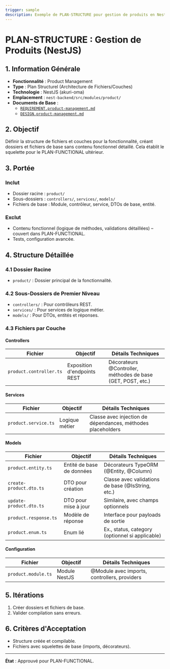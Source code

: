 ```yaml
---
trigger: sample
description: Exemple de PLAN-STRUCTURE pour gestion de produits en NestJS, définissant architecture de fichiers et couches.
---
```


# PLAN-STRUCTURE : Gestion de Produits (NestJS)

## 1. Information Générale
- **Fonctionnalité** : Product Management
- **Type** : Plan Structurel (Architecture de Fichiers/Couches)
- **Technologie** : NestJS (akuri-oma)
- **Emplacement** : `nest-backend/src/modules/product/`
- **Documents de Base** :
  - [`REQUIREMENT.product-management.md`](nest-backend/src/modules/product/akuri-specs/REQUIREMENT.product-management.md)
  - [`DESIGN.product-management.md`](nest-backend/src/modules/product/akuri-specs/DESIGN.product-management.md)

## 2. Objectif
Définir la structure de fichiers et couches pour la fonctionnalité, créant dossiers et fichiers de base sans contenu fonctionnel détaillé. Cela établit le squelette pour le PLAN-FUNCTIONAL ultérieur.

## 3. Portée
### Inclut
- Dossier racine : `product/`
- Sous-dossiers : `controllers/`, `services/`, `models/`
- Fichiers de base : Module, contrôleur, service, DTOs de base, entité.

### Exclut
- Contenu fonctionnel (logique de méthodes, validations détaillées) – couvert dans PLAN-FUNCTIONAL.
- Tests, configuration avancée.

## 4. Structure Détaillée

### 4.1 Dossier Racine
- `product/` : Dossier principal de la fonctionnalité.

### 4.2 Sous-Dossiers de Premier Niveau
- `controllers/` : Pour contrôleurs REST.
- `services/` : Pour services de logique métier.
- `models/` : Pour DTOs, entités et réponses.

### 4.3 Fichiers par Couche

#### Controllers
| Fichier | Objectif | Détails Techniques |
| --- | --- | --- |
| `product.controller.ts` | Exposition d'endpoints REST | Décorateurs @Controller, méthodes de base (GET, POST, etc.) |

#### Services
| Fichier | Objectif | Détails Techniques |
| --- | --- | --- |
| `product.service.ts` | Logique métier | Classe avec injection de dépendances, méthodes placeholders |

#### Models
| Fichier | Objectif | Détails Techniques |
| --- | --- | --- |
| `product.entity.ts` | Entité de base de données | Décorateurs TypeORM (@Entity, @Column) |
| `create-product.dto.ts` | DTO pour création | Classe avec validations de base (@IsString, etc.) |
| `update-product.dto.ts` | DTO pour mise à jour | Similaire, avec champs optionnels |
| `product.response.ts` | Modèle de réponse | Interface pour payloads de sortie |
| `product.enum.ts` | Enum lié | Ex., status, category (optionnel si applicable) |

#### Configuration
| Fichier | Objectif | Détails Techniques |
| --- | --- | --- |
| `product.module.ts` | Module NestJS | @Module avec imports, controllers, providers |

## 5. Itérations
1. Créer dossiers et fichiers de base.
2. Valider compilation sans erreurs.

## 6. Critères d'Acceptation
- Structure créée et compilable.
- Fichiers avec squelettes de base (imports, décorateurs).

---

**État** : Approuvé pour PLAN-FUNCTIONAL.